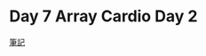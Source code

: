 # Day 7 Array Cardio Day 2

[筆記](https://paper.dropbox.com/doc/JavaScript30-Day-7-Array-Cardio-Day-2--AnnjOawPSJjMUpcA4iD5HyuvAg-3IDnp5PL1VGmcsqPprO6t)